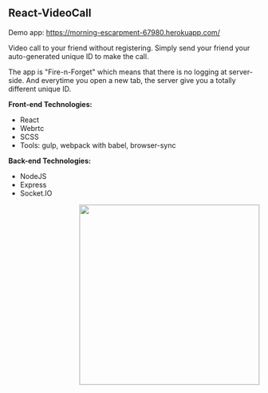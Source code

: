 ## React-VideoCall
Demo app: https://morning-escarpment-67980.herokuapp.com/  

Video call to your friend without registering. 
Simply send your friend your auto-generated unique ID to make the call.  

The app is "Fire-n-Forget" which means that there is no logging at server-side. 
And everytime you open a new tab, the server give you a totally different unique ID.

**Front-end Technologies:**
- React
- Webrtc
- SCSS
- Tools: gulp, webpack with babel, browser-sync

**Back-end Technologies:**
- NodeJS
- Express
- Socket.IO

<img align="right" width="360" src="https://github.com/nguymin4/react-videocall/blob/master/docs/ss1.jpg"  alt =" " style="border: solid 1px #d4d4d4" />
